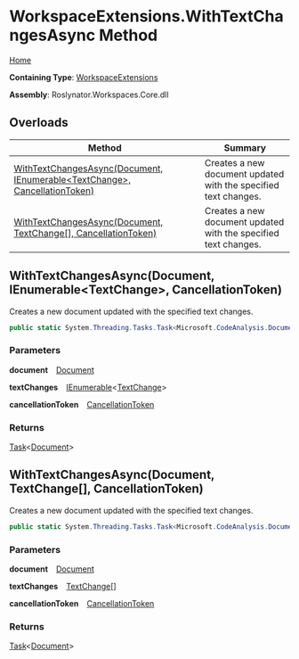 # WorkspaceExtensions\.WithTextChangesAsync Method

[Home](../../../README.md)

**Containing Type**: [WorkspaceExtensions](../README.md)

**Assembly**: Roslynator\.Workspaces\.Core\.dll

## Overloads

| Method | Summary |
| ------ | ------- |
| [WithTextChangesAsync(Document, IEnumerable\<TextChange\>, CancellationToken)](#2083710782) | Creates a new document updated with the specified text changes\. |
| [WithTextChangesAsync(Document, TextChange\[\], CancellationToken)](#4270127073) | Creates a new document updated with the specified text changes\. |

<a id="2083710782"></a>

## WithTextChangesAsync\(Document, IEnumerable\<TextChange\>, CancellationToken\) 

  
Creates a new document updated with the specified text changes\.

```csharp
public static System.Threading.Tasks.Task<Microsoft.CodeAnalysis.Document> WithTextChangesAsync(this Microsoft.CodeAnalysis.Document document, System.Collections.Generic.IEnumerable<Microsoft.CodeAnalysis.Text.TextChange> textChanges, System.Threading.CancellationToken cancellationToken = default)
```

### Parameters

**document** &ensp; [Document](https://docs.microsoft.com/en-us/dotnet/api/microsoft.codeanalysis.document)

**textChanges** &ensp; [IEnumerable](https://docs.microsoft.com/en-us/dotnet/api/system.collections.generic.ienumerable-1)\<[TextChange](https://docs.microsoft.com/en-us/dotnet/api/microsoft.codeanalysis.text.textchange)\>

**cancellationToken** &ensp; [CancellationToken](https://docs.microsoft.com/en-us/dotnet/api/system.threading.cancellationtoken)

### Returns

[Task](https://docs.microsoft.com/en-us/dotnet/api/system.threading.tasks.task-1)\<[Document](https://docs.microsoft.com/en-us/dotnet/api/microsoft.codeanalysis.document)\>

<a id="4270127073"></a>

## WithTextChangesAsync\(Document, TextChange\[\], CancellationToken\) 

  
Creates a new document updated with the specified text changes\.

```csharp
public static System.Threading.Tasks.Task<Microsoft.CodeAnalysis.Document> WithTextChangesAsync(this Microsoft.CodeAnalysis.Document document, Microsoft.CodeAnalysis.Text.TextChange[] textChanges, System.Threading.CancellationToken cancellationToken = default)
```

### Parameters

**document** &ensp; [Document](https://docs.microsoft.com/en-us/dotnet/api/microsoft.codeanalysis.document)

**textChanges** &ensp; [TextChange](https://docs.microsoft.com/en-us/dotnet/api/microsoft.codeanalysis.text.textchange)\[\]

**cancellationToken** &ensp; [CancellationToken](https://docs.microsoft.com/en-us/dotnet/api/system.threading.cancellationtoken)

### Returns

[Task](https://docs.microsoft.com/en-us/dotnet/api/system.threading.tasks.task-1)\<[Document](https://docs.microsoft.com/en-us/dotnet/api/microsoft.codeanalysis.document)\>

